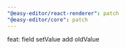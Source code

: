 ```yaml
---
"@easy-editor/react-renderer": patch
"@easy-editor/core": patch
---
```


feat: field setValue add oldValue
